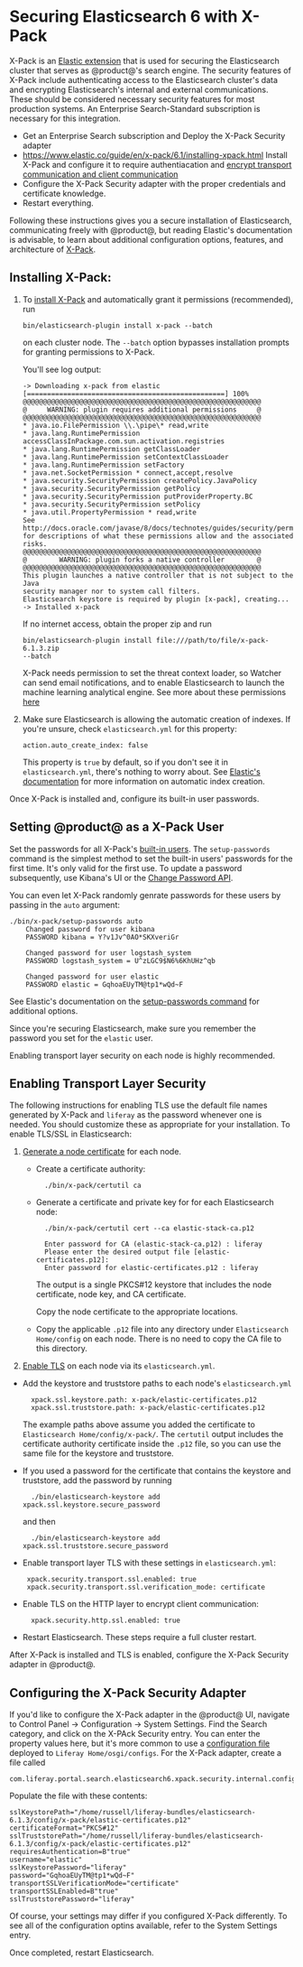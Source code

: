 # Securing Elasticsearch 6 with X-Pack

X-Pack is an [Elastic
extension](https://www.elastic.co/guide/en/elasticsearch/reference/6.1/setup-xpack.html)
that is used for securing the Elasticsearch cluster that serves as @product@'s
search engine. The security features of X-Pack include authenticating access to
the Elasticsearch cluster's data and encrypting Elasticsearch's internal and
external communications. These should be considered necessary security features
for most production systems. An Enterprise Search-Standard subscription is
necessary for this integration.

- Get an Enterprise Search subscription and Deploy the X-Pack Security adapter
- https://www.elastic.co/guide/en/x-pack/6.1/installing-xpack.html Install
   X-Pack and configure it to require authentiacation and [encrypt transport
   communication and client
   communication](https://www.elastic.co/guide/en/elasticsearch/reference/6.1/configuring-tls.html#configuring-tls)
- Configure the X-Pack Security adapter with the proper credentials and certificate knowledge.
- Restart everything.

Following these instructions gives you a secure installation of Elasticsearch,
communicating freely with @product@, but reading Elastic's documentation is
advisable, to learn about additional configuration options, features, and
architecture of [X-Pack](https://www.elastic.co/guide/en/elasticsearch/reference/6.1/configuring-security.html). 

<!--Set the elastic user password: do this with ES running, but if portal is running
it will throw exceptions because it can't access the ES nodes

Set the same password in the adapter: now portal can connect to ES
Question: Does portal require omni-admin access to ES? Must we use the
elastic user, or should customers instead configure a user manually for use with
liferay? what roles does the liferay user require?
looks similar to shield actually https://www.elastic.co/guide/en/x-pack/6.1/native-realm.html#managing-native-users
-->

## Installing X-Pack:

1.  To [install X-Pack](https://www.elastic.co/guide/en/elasticsearch/reference/6.1/installing-xpack-es.html) and automatically grant it permissions (recommended), run

        bin/elasticsearch-plugin install x-pack --batch

    on each cluster node. The `--batch` option bypasses installation prompts for
    granting permissions to X-Pack. 

    You'll see log output:

        -> Downloading x-pack from elastic
        [=================================================] 100%   
        @@@@@@@@@@@@@@@@@@@@@@@@@@@@@@@@@@@@@@@@@@@@@@@@@@@@@@@@@@@
        @     WARNING: plugin requires additional permissions     @
        @@@@@@@@@@@@@@@@@@@@@@@@@@@@@@@@@@@@@@@@@@@@@@@@@@@@@@@@@@@
        * java.io.FilePermission \\.\pipe\* read,write
        * java.lang.RuntimePermission accessClassInPackage.com.sun.activation.registries
        * java.lang.RuntimePermission getClassLoader
        * java.lang.RuntimePermission setContextClassLoader
        * java.lang.RuntimePermission setFactory
        * java.net.SocketPermission * connect,accept,resolve
        * java.security.SecurityPermission createPolicy.JavaPolicy
        * java.security.SecurityPermission getPolicy
        * java.security.SecurityPermission putProviderProperty.BC
        * java.security.SecurityPermission setPolicy
        * java.util.PropertyPermission * read,write
        See http://docs.oracle.com/javase/8/docs/technotes/guides/security/permissions.html
        for descriptions of what these permissions allow and the associated risks.
        @@@@@@@@@@@@@@@@@@@@@@@@@@@@@@@@@@@@@@@@@@@@@@@@@@@@@@@@@@@
        @        WARNING: plugin forks a native controller        @
        @@@@@@@@@@@@@@@@@@@@@@@@@@@@@@@@@@@@@@@@@@@@@@@@@@@@@@@@@@@
        This plugin launches a native controller that is not subject to the Java
        security manager nor to system call filters.
        Elasticsearch keystore is required by plugin [x-pack], creating...
        -> Installed x-pack

    If no internet access, obtain the proper zip and run
    
        bin/elasticsearch-plugin install file:///path/to/file/x-pack-6.1.3.zip
        --batch

    X-Pack needs permission to set the threat context loader, so Watcher can
    send email notifications, and to enable Elasticsearch to launch the machine
    learning analytical engine. See more about these permissions
    [here](https://www.elastic.co/guide/en/elasticsearch/reference/6.1/installing-xpack-es.html)

2.  Make sure Elasticsearch is allowing the automatic creation of indexes. If
   you're unsure, check `elasticsearch.yml` for this property:

        action.auto_create_index: false

    This property is `true` by default, so if you don't see it in
    `elasticsearch.yml`, there's nothing to worry about. See [Elastic's
    documentation](https://www.elastic.co/guide/en/elasticsearch/reference/6.1/docs-index_.html#index-creation) for more information on automatic index creation.

Once X-Pack is installed and, configure its built-in user passwords.

## Setting @product@ as a X-Pack User

Set the passwords for all X-Pack's [built-in
users](https://www.elastic.co/guide/en/x-pack/6.1/setting-up-authentication.html#built-in-users).
The `setup-passwords` command is the simplest method to set the built-in users'
passwords for the first time. It's only valid for the first use. To update a
password subsequently, use Kibana's UI or the [Change Password API](https://www.elastic.co/guide/en/elasticsearch/reference/6.1/security-api-change-password.html).

You can even let X-Pack randomly genrate passwords for these users by passing in the `auto` argument:

    ./bin/x-pack/setup-passwords auto
        Changed password for user kibana
        PASSWORD kibana = Y?v1Jv^0AO*SKXveriGr

        Changed password for user logstash_system
        PASSWORD logstash_system = U^zLGC9$N6%6KhUHz^qb

        Changed password for user elastic
        PASSWORD elastic = GqhoaEUyTM@tp1*wQd~F

See Elastic's documentation on the [setup-passwords
command](https://www.elastic.co/guide/en/elasticsearch/reference/6.1/setup-passwords.html) for additional options.

Since you're securing Elasticsearch, make sure you remember the password you set
for the `elastic` user. 

Enabling transport layer security on each node is highly recommended.

## Enabling Transport Layer Security

The following instructions for enabling TLS use the default file names generated
by X-Pack and `liferay` as the password whenever one is needed. You should
customize these as appropriate for your installation. To enable TLS/SSL in
Elasticsearch:

1.  [Generate a node
    certificate](https://www.elastic.co/guide/en/elasticsearch/reference/6.1/configuring-tls.html#node-certificates)
    for each node.

    - Create a certificate authority:

            ./bin/x-pack/certutil ca

    - Generate a certificate and private key for for each Elasticsearch node:

            ./bin/x-pack/certutil cert --ca elastic-stack-ca.p12

            Enter password for CA (elastic-stack-ca.p12) : liferay
            Please enter the desired output file [elastic-certificates.p12]: 
            Enter password for elastic-certificates.p12 : liferay

        The output is a single PKCS#12 keystore that includes the node certificate,
        node key, and CA certificate.

        Copy the node certificate to the appropriate locations.

    - Copy the applicable `.p12` file into any directory under `Elasticsearch
        Home/config` on each node. There is no need to copy the CA file to this
        directory.

2.  [Enable TLS](https://www.elastic.co/guide/en/elasticsearch/reference/6.1/configuring-tls.html#enable-ssl) on each node via its `elasticsearch.yml`.

- Add the keystore and truststore paths to each node's `elasticsearch.yml`

        xpack.ssl.keystore.path: x-pack/elastic-certificates.p12 
        xpack.ssl.truststore.path: x-pack/elastic-certificates.p12 

    The example paths above assume you added the certificate to `Elasticsearch
    Home/config/x-pack/`. The `certutil` output includes the certificate
    authority certificate inside the `.p12` file, so you can use the same file
    for the keystore and truststore.

- If you used a password for the certificate that contains the keystore and
    truststore, add the password by running

        ./bin/elasticsearch-keystore add xpack.ssl.keystore.secure_password

    and then

        ./bin/elasticsearch-keystore add xpack.ssl.truststore.secure_password

-  Enable transport layer TLS with these settings in `elasticsearch.yml`:

        xpack.security.transport.ssl.enabled: true
        xpack.security.transport.ssl.verification_mode: certificate

- Enable TLS on the HTTP layer to encrypt client communication:

        xpack.security.http.ssl.enabled: true

- Restart Elasticsearch. These steps require a full cluster restart. 

After X-Pack is installed and TLS is enabled, configure the X-Pack Security
adapter in @product@.

## Configuring the X-Pack Security Adapter

If you'd like to configure the X-Pack adapter in the @product@ UI, navigate to
Control Panel &rarr; Configuration &rarr; System Settings. Find the Search
category, and click on the X-PAck Security entry. You can enter the property
values here, but it's more common to use a [configuration
file](https://dev.liferay.com/discover/portal/-/knowledge_base/7-0/understanding-system-configuration-files)
deployed to `Liferay Home/osgi/configs`. For the X-Pack adapter, create a file
called

    com.liferay.portal.search.elasticsearch6.xpack.security.internal.configuration.XPackSecurityConfiguration.config

Populate the file with these contents:

    sslKeystorePath="/home/russell/liferay-bundles/elasticsearch-6.1.3/config/x-pack/elastic-certificates.p12"
    certificateFormat="PKCS#12"
    sslTruststorePath="/home/russell/liferay-bundles/elasticsearch-6.1.3/config/x-pack/elastic-certificates.p12"
    requiresAuthentication=B"true"
    username="elastic"
    sslKeystorePassword="liferay"
    password="GqhoaEUyTM@tp1*wQd~F"
    transportSSLVerificationMode="certificate"
    transportSSLEnabled=B"true"
    sslTruststorePassword="liferay"

Of course, your settings may differ if you configured X-Pack differently. To see
all of the configuration optins available, refer to the System Settings entry.

Once completed, restart Elasticsearch.

<!--





COPIED CONTENT FROM SHIELD

Elasticsearch makes storing, searching, and analyzing your @product@ search data
easy. When it comes to securing that data, use Elasticsearch's [Shield
plugin](https://www.elastic.co/guide/en/shield/2.4/index.html). To use Shield
with @product@, you need the *Enterprise Search-Standard* subscription.  This
subscription gives you access to an adapter plugin for configuring @product@ for
Shield. 

With Shield you can prevent unauthorized users from accessing the Elasticsearch
cluster, preserve data integrity, and create an audit trail to inspect
suspicious activity. This guide shows you the basics of how to install and
configure Shield, and then how to configure @product@ for Shield, using a
convenient Shield adapter plugin.

+$$$

**Note:** The Shield plugin can only be used when you're running Elasticsearch
in *remote mode*. If you're not sure what that means refer to the [Configuring
Elasticsearch article](/discover/deployment/-/knowledge_base/7-0/configuring-elasticsearch).
It's not possible to install Shield into @product@'s default embedded
Elasticsearch-and you shouldn't be using embedded Elasticsearch in production
anyway.

$$$

Here's the process for configuring Shield:

-  Install the Shield plugin on Elasticsearch.
-  Create a user for @product@, with user name and password.
-  Install your [Shield license](https://www.elastic.co/guide/en/shield/current/license-management.html).
-  Install @product@'s Shield adapter plugin and configure it.
-  Enable Transport Layer Security (TLS) to encrypt your connection between
    @product@ and Elasticsearch.

These terms will be useful to understand as you read this guide:

-  *Elasticsearch Home* refers to the root folder of your unzipped Elasticsearch
  installation (for example, `elasticsearch-2.4.0`).
-  [*Liferay Home*](/discover/deployment/-/knowledge_base/7-0/installing-product#liferay-home)
  refers to the root folder of your @product@ installation. It  contains the
  `osgi`, `deploy`, `data`, and `license` folders.

## Installing Shield on Elasticsearch [](id=installing-shield-on-elasticsearch)

First install the Shield plugin on your Elasticsearch cluster.

1. Navigate to Elasticsearch Home and install the license plugin and the Shield
   plugin by executing.

        ./bin/plugin install license

    and then

        ./bin/plugin install shield

2. Next, you need to prepare for Shield to authenticate requests. 

    Users making requests to an Elasticsearch installation protected by Shield
    must be part of the *realm*, a user database configured for Shield. You
    can use the native user management system built into Shield, called
    *esusers*, or you can use an external system like LDAP.

    *Roles* for Shield are defined in
    `[Elasticsearch_Home]/config/shield/roles.yml` and include these:

    `admin`: Has permission to perform any cluster or index action.

    `power_user`: Has permission to monitor the cluster and perform any index
    action.

    `user`: Has permission to perform read actions on any index.

    So who is the user you need to configure for Liferay? It's Liferay itself,
    and it needs the `admin` role. @product@'s Elasticsearch client sends its
    authentication token (in other words, its user name and password) to
    Shield. Since Shield also has the authentication token stored in its user
    database, Liferay is a recognized user and has no problems communicating
    with the Elasticsearch cluster.

    From Elasticsearch Home, add an `admin` user named *liferay* to the esusers
    database:

        ./bin/shield/esusers useradd liferay -r admin

    When prompted, enter the password *liferay*.

    Note: Of course you can change these values if desired. Consider naming the
    user *shieldy_mcshieldface*, for example.<sup>[1](#footnote1)</sup>

3. Start Elasticsearch.

        ./bin/elasticsearch

4. Install your license file:

        curl -XPUT -u liferay 'http://localhost:9200/license?acknowledge=true' -d @license.json

    Enter the password you configured, and you'll get a confirmation message
    that looks like this:

        {"acknowledged":true}

5. To test that you have access to Elasticsearch, enter

        curl -u liferay:liferay -XGET 'http://localhost:9200/'

    and you'll see the Elasticsearch node information printed in the console:

        {
          "name" : "Amphibius",
          "cluster_name" : "LiferayElasticsearchCluster",
          "version" : {
            "number" : "2.4.0",
            "build_hash" : "8ff36d139e16f8720f2947ef62c8167a888992fe",
            "build_timestamp" : "2016-01-27T13:32:39Z",
            "build_snapshot" : false,
            "lucene_version" : "5.5.2"
          },
          "tagline" : "You Know, for Search"

For more information on installing Shield, see the [Elasticsearch
documentation](https://www.elastic.co/guide/en/shield/2.4/installing-shield.html).

Once Shield is installed, you can configure @product@'s Shield adapter.

## Installing and Configuring @product@'s Shield Adapter [](id=installing-and-configuring-liferays-shield-adapter)

On the @product@ side of the equation, you need to configure the authentication
token for the *liferay* Shield user you created in the previous section.
@product@ has a Shield adapter plugin for this purpose. 

First install the Shield adapter plugin (called *@product-ver@ Search
Elasticsearch Shield*). Once the plugin is installed, there's a new Shield
Configuration entry in the System Settings application (*Control Panel* &rarr;
*Configuration* &rarr; *System Settings*), under the Foundation heading.
Configure it so that its user name and password match the *liferay* user you
added to Shield.

You can configure the Shield adapter in the System Settings section in the
Control panel, or through an OSGi configuration file. 

Follow these steps to configure the Shield adapter using an OSGi configuration
file:

1. Create a file named `com.liferay.portal.search.elasticsearch.shield.configuration.ShieldConfiguration.cfg` in `[Liferay_Home]/osgi/configs`.

2. Add this content:

        password=liferay
        requiresAuthentication=true
        requiresSSL=false
        username=liferay

    For a description of all the Shield adapter's configuration options, see the
    section *Available Shield Adapter Configurations*.

3. Start @product@.

Follow these steps to configure the Shield adapter using System Settings:

1. Navigate to *Control Panel* &rarr; *Configuration* &rarr; *System Settings*,
   and click on the *Foundation* heading. Navigate to, or search for, the
   *Shield Configuration* entry and click on it.

2. Set the password to *liferay*, check the *Requires authentication* box,
   uncheck the *Requires SSL* box, and make sure the user name is *liferay*.
   Click *Update* when you're done.

    Note: If you set a different user name and password while configuring
    Shield, make sure those match the user name and password you configure
    here.

    ![Figure 1: You can configure the @product-ver@ Search Elasticsearch Shield plugin from System Settings.](../../images-dxp/shield-adapter-settings.png)

3. Now you can re-index against Elasticsearch, and your data is secured by
   Shield. To re-index, go to the Control Panel's Configuration section and click
   *Server Administration*. Find the Index Actions heading and click *Execute*
   next to *Reindex all search indexes.*

For a complete list of the Shield adapter's available configuration options, see
[here](/reference/-/official_documentation/reference/shield-adapter-settings).

## Encrypting Elasticsearch Connections [](id=encrypting-elasticsearch-connections)

Your Elasticsearch connection now uses Shield to require authentication, but the
authentication token is sent in plain text. For additional security, enable
Transport Layer Security (TLS) encryption.

These instructions set up a *wildcard* certificate to be used across the entire
cluster. See the [Elasticsearch
documentation](https://www.elastic.co/guide/en/shield/2.4/ssl-tls.html) for
alternative configuration approaches and more information. 

Note that for Elasticsearch to access your keystore, it must be placed under the
`config` directory. Run the following commands under `Elasticsearch_Home/config`
to configure SSL with an Elasticsearch cluster running on `localhost`, for
example.

1. Stop @product@ and Elasticsearch.

2. Set up a Certificate Authority (CA) for Shield. Refer to [Elastic's article on Setting Up a Certificate Authority](https://www.elastic.co/guide/en/shield/2.4/certificate-authority.html#certificate-authority) 
for the details.

    **Note for Windows:** In step 2 of the [linked documentation on setting up a
    certificate](https://www.elastic.co/guide/en/shield/2.4/certificate-authority.html#certificate-authority),
    ensure that the `serial` file contains *01* with no quotation marks. Otherwise
    you'll encounter errors when you follow the steps below on signing the CSR.

    $$$

3. Use the Java `keytool` command to create a new Java Keystore, import the
   CA that will issue the wildcard certificate:

        keytool -importcert -keystore es-ssl.keystore.jks -file certs/cacert.pem -trustcacerts -storepass liferay -alias ca_cert

4. Create a private key in the Java Keystore:

        keytool -storepass liferay -genkey -alias es-shield -keystore es-ssl.keystore.jks -keyalg RSA -keysize 2048 -validity 3650 -dname "cn=localhost"

5. Create a certificate signing request (CSR) for requesting a certificate from
   the issuing CA:

        keytool -storepass liferay -certreq -alias es-shield -keystore es-ssl.keystore.jks -keyalg RSA -keysize 2048 -validity 3650 -dname "cn=localhost" > es-ssl.keystore.csr

6. Sign the CSR using [Elastic's guide](https://www.elastic.co/guide/en/shield/2.4/certificate-authority.html#sign-csr).

7. Once the CA has signed the CSR and returned the certificate in PEM format,
   import it into the Java Keystore:

        keytool -storepass liferay -importcert -keystore es-ssl.keystore.jks -alias es-shield -file certs/01.pem

8. Add the following lines to `[Elasticsearch_Home]/config/elasticsearch.yml`:

        shield.ssl.keystore.path: /path/to/es-ssl.keystore.jks
        shield.ssl.keystore.password: liferay
        shield.ssl.keystore.key_password: liferay
        shield.transport.ssl: true
        shield.http.ssl: true

    Here you're configuring Shield's SSL properties, including pointing to the
    keystore file you just generated. For more information on these settings,
    read [here](https://www.elastic.co/guide/en/shield/2.4/ssl-tls.html) and
    [here](https://www.elastic.co/guide/en/shield/2.4/shield-settings.html).

9. Update the Shield adapter configuration file you created earlier in
   `Liferay_Home/osgi/configs` by adding these lines:

        requiresSSL=true
        sslKeystorePath=/path/to/es-ssl.keystore.jks
        sslKeystorePassword=liferay

    Now, in addition to enabling authentication, you're enabling SSL encryption
    and pointing @product@ at the keystore file you created for Shield.
    
    Alternatively, you can configure these settings in System Settings. This
    will be more useful during development and testing.

10. Start Elasticsearch and @product@.

Now Shield is fully configured, with both authentication and encryption
protecting your Elasticsearch cluster. Next, you can learn how to 
[install and configure Marvel](/discover/deployment/monitoring-elasticsearch-with-marvel),
Elasticsearch's monitoring plugin, to visualize the health and performance of
your Elasticsearch cluster.

<a name="footnote1">1</a> This is, of course, a nod to all those fans of [Boaty Mcboatface]
-->
